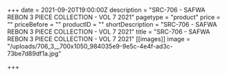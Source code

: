 +++
date = 2021-09-20T19:00:00Z
description = "SRC-706 - SAFWA REBON 3 PIECE COLLECTION - VOL 7 2021"
pagetype = "product"
price = ""
priceBefore = ""
productID = ""
shortDescription = "SRC-706 - SAFWA REBON 3 PIECE COLLECTION - VOL 7 2021"
title = "SRC-706 - SAFWA REBON 3 PIECE COLLECTION - VOL 7 2021"
[[images]]
image = "/uploads/706_3__700x1050_984035e9-9e5c-4e4f-ad3c-73be7d89df1a.jpg"

+++
